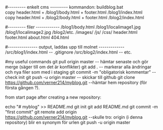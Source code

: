 #--------- enkelt cms --------- 
kommandon: buildblog.bat  
copy header.html + /blog1/body.html + footer.html /blog1/index.html  
copy header.html + /blog2/body.html + footer.html /blog2/index.html  

#--------- filer ------------
/blog1/body.html
/blog1/localimage1.jpg
/blog1/localimage2.jpg
/blog2/etc.
/images/
/js/
/css/
header.html
footer.html
about.html
404.html

#--------------- output, laddas upp till molnet -------------
/src/blog1/index.html -- .gitignore
/src/blog2/index.html -- etc.


#my useful commands
git pull origin master -- hämtar senaste och gör merge (säger till om det är konflikter)
git add .  -- markerar alla ändringar och nya filer som med i staging
git commit -m "obligatorisk kommentar" -- check init
git push -u origin master -- skickar till github
git clone https://github.com/verner214/myblog.git --hämtar hem repository (för första gången ?).


from start page after creating a new repository:

echo "# myblog" >> README.md
git init
git add README.md
git commit -m "first commit"
git remote add origin https://github.com/verner214/myblog.git --skulle tro: origin (i denna repository) blir en synonym för urlen
git push -u origin master

